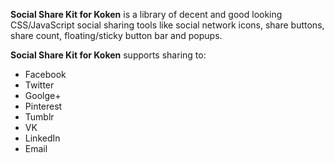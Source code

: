 **Social Share Kit for Koken** is a library of decent and good looking CSS/JavaScript social sharing tools like social network icons, share buttons, share count, floating/sticky button bar and popups.

**Social Share Kit for Koken** supports sharing to:

* Facebook
* Twitter
* Goolge+
* Pinterest
* Tumblr
* VK
* LinkedIn
* Email
